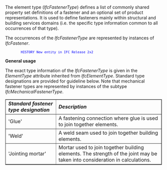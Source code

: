 The element type (_IfcFastenerType_) defines a list of commonly shared property set definitions of a fastener and an optional set of product representations. It is used to define fasteners mainly within structural and building services domains (i.e. the specific type information common to all occurrences of that type).

The occurrences of the _IfcFastenerType_ are represented by instances of _IfcFastener_.

> <font color="#0000FF" size="-1">
            HISTORY New entity in IFC Release 2x2
</font>

**General usage**

The exact type information of the _IfcFastenerType_ is given in the _ElementType_ attribute inherited from _IfcElementType_. Standard type designations are provided for guideline below. Note that mechanical fastener types are represented by instances of the subtype _IfcMechanicalFastenerType_.

<table border="1">

   <tr>
       <td><i><b>Standard fastener type designation</b></i></td>
       <td><i><b>Description</b></i></td>
   </tr>
   <tr>
       <td>'Glue'</td>
       <td>A fastening connection where glue is used to join together elements.</td>
   </tr>
   <tr>
       <td>'Weld'</td>
       <td>A weld seam used to join together building elements.</td>
   </tr>
   <tr>
       <td>'Jointing mortar'</td>
       <td>Mortar used to join together building elements.
           The strength of the joint may be taken into consideration in calculations.</td>
   </tr>

</table>